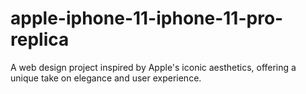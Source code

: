 # apple-iphone-11-iphone-11-pro-replica
 A web design project inspired by Apple's iconic aesthetics, offering a unique take on elegance and user experience.
